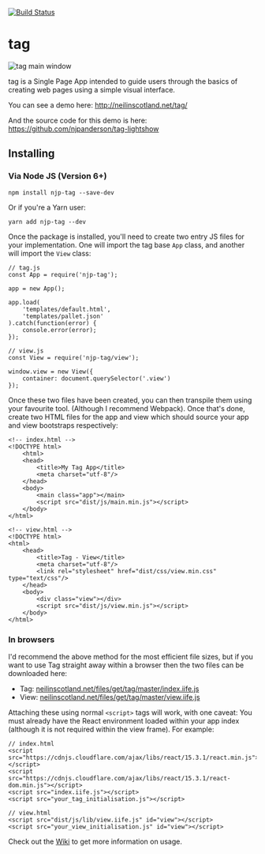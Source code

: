 [![Build Status](https://travis-ci.org/njpanderson/tag.svg?branch=master)](https://travis-ci.org/njpanderson/tag)

# tag
![tag main window](https://raw.githubusercontent.com/njpanderson/tag/master/docs/tag-main.png)

tag is a Single Page App intended to guide users through the basics of creating web pages using a simple visual interface.

You can see a demo here:
http://neilinscotland.net/tag/

And the source code for this demo is here:
https://github.com/njpanderson/tag-lightshow

## Installing

### Via Node JS (Version 6+)

`npm install njp-tag --save-dev`

Or if you're a Yarn user:

`yarn add njp-tag --dev`

Once the package is installed, you'll need to create two entry JS files for your implementation. One will import the tag base `App` class, and another will import the `View` class:

```
// tag.js
const App = require('njp-tag');

app = new App();

app.load(
	'templates/default.html',
	'templates/pallet.json'
).catch(function(error) {
	console.error(error);
});
```

```
// view.js
const View = require('njp-tag/view');

window.view = new View({
	container: document.querySelector('.view')
});
```

Once these two files have been created, you can then transpile them using your favourite tool. (Although I recommend Webpack). Once that's done, create two HTML files for the app and view which should source your app and view bootstraps respectively:

```
<!-- index.html -->
<!DOCTYPE html>
	<html>
	<head>
		<title>My Tag App</title>
		<meta charset="utf-8"/>
	</head>
	<body>
		<main class="app"></main>
		<script src="dist/js/main.min.js"></script>
	</body>
</html>
```

```
<!-- view.html -->
<!DOCTYPE html>
<html>
	<head>
		<title>Tag - View</title>
		<meta charset="utf-8"/>
		<link rel="stylesheet" href="dist/css/view.min.css" type="text/css"/>
	</head>
	<body>
		<div class="view"></div>
		<script src="dist/js/view.min.js"></script>
	</body>
</html>
```

### In browsers

I'd recommend the above method for the most efficient file sizes, but if you want to use Tag straight away within a browser then the two files can be downloaded here:

 - Tag: [neilinscotland.net/files/get/tag/master/index.iife.js](http://neilinscotland.net/files/get/tag/master/index.iife.js)
 - View: [neilinscotland.net/files/get/tag/master/view.iife.js](http://neilinscotland.net/files/get/tag/master/view.iife.js)

Attaching these using normal `<script>` tags will work, with one caveat: You must already have the React environment loaded within your app index (although it is not required within the view frame). For example:

```
// index.html
<script src="https://cdnjs.cloudflare.com/ajax/libs/react/15.3.1/react.min.js"></script>
<script src="https://cdnjs.cloudflare.com/ajax/libs/react/15.3.1/react-dom.min.js"></script>
<script src="index.iife.js"></script>
<script src="your_tag_initialisation.js"></script>
```

```
// view.html
<script src="dist/js/lib/view.iife.js" id="view"></script>
<script src="your_view_initialisation.js" id="view"></script>
```

Check out the [Wiki](https://github.com/njpanderson/tag/wiki) to get more information on usage.